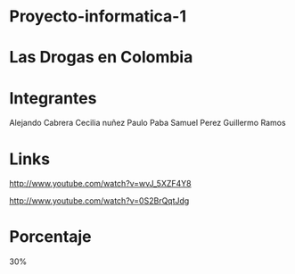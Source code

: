 Proyecto-informatica-1
======================

Las Drogas en Colombia
======================

Integrantes
===========
Alejando Cabrera
Cecilia nuñez
Paulo Paba
Samuel Perez
Guillermo Ramos

Links
=====
http://www.youtube.com/watch?v=wvJ_5XZF4Y8

http://www.youtube.com/watch?v=0S2BrQqtJdg




Porcentaje
==========
30%
